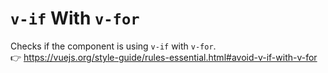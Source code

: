 # `v-if` With `v-for`

Checks if the component is using `v-if` with `v-for`. &nbsp;&nbsp;<br />
👉 https://vuejs.org/style-guide/rules-essential.html#avoid-v-if-with-v-for
